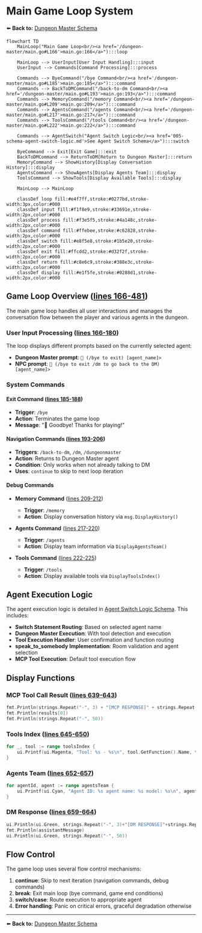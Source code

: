 # Main Game Loop System

⬅️ **Back to:** [Dungeon Master Schema](./002-schema-dungeon-master.md)

```mermaid
flowchart TD
    MainLoop("Main Game Loop<br/><a href='/dungeon-master/main.go#L166'>main.go:166</a>"):::loop

    MainLoop --> UserInput[User Input Handling]:::input
    UserInput --> Commands[Command Processing]:::process

    Commands --> ByeCommand("/bye Command<br/><a href='/dungeon-master/main.go#L185'>main.go:185</a>"):::command
    Commands --> BackToDMCommand("/back-to-dm Command<br/><a href='/dungeon-master/main.go#L193'>main.go:193</a>"):::command
    Commands --> MemoryCommand("/memory Command<br/><a href='/dungeon-master/main.go#L209'>main.go:209</a>"):::command
    Commands --> AgentsCommand("/agents Command<br/><a href='/dungeon-master/main.go#L217'>main.go:217</a>"):::command
    Commands --> ToolsCommand("/tools Command<br/><a href='/dungeon-master/main.go#L222'>main.go:222</a>"):::command

    Commands --> AgentSwitch("Agent Switch Logic<br/><a href='005-schema-agent-switch-logic.md'>See Agent Switch Schema</a>"):::switch

    ByeCommand --> Exit[Exit Game]:::exit
    BackToDMCommand --> ReturnToDM[Return to Dungeon Master]:::return
    MemoryCommand --> ShowHistory[Display Conversation History]:::display
    AgentsCommand --> ShowAgents[Display Agents Team]:::display
    ToolsCommand --> ShowTools[Display Available Tools]:::display

    MainLoop --> MainLoop

    classDef loop fill:#e4f7ff,stroke:#0277bd,stroke-width:3px,color:#000
    classDef input fill:#f1f8e9,stroke:#33691e,stroke-width:2px,color:#000
    classDef process fill:#f3e5f5,stroke:#4a148c,stroke-width:2px,color:#000
    classDef command fill:#ffebee,stroke:#c62828,stroke-width:2px,color:#000
    classDef switch fill:#e8f5e8,stroke:#1b5e20,stroke-width:2px,color:#000
    classDef exit fill:#ffcdd2,stroke:#d32f2f,stroke-width:2px,color:#000
    classDef return fill:#c8e6c9,stroke:#388e3c,stroke-width:2px,color:#000
    classDef display fill:#e1f5fe,stroke:#0288d1,stroke-width:2px,color:#000
```

## Game Loop Overview (<a href="/dungeon-master/main.go#L166-L481">lines 166-481</a>)

The main game loop handles all user interactions and manages the conversation flow between the player and various agents in the dungeon.

### User Input Processing (<a href="/dungeon-master/main.go#L166-L180">lines 166-180</a>)

The loop displays different prompts based on the currently selected agent:
- **Dungeon Master prompt**: `🤖 (/bye to exit) [agent_name]>`
- **NPC prompt**: `🙂 (/bye to exit /dm to go back to the DM) [agent_name]>`

### System Commands

#### Exit Command (<a href="/dungeon-master/main.go#L185-L188">lines 185-188</a>)
- **Trigger**: `/bye`
- **Action**: Terminates the game loop
- **Message**: "👋 Goodbye! Thanks for playing!"

#### Navigation Commands (<a href="/dungeon-master/main.go#L193-L206">lines 193-206</a>)
- **Triggers**: `/back-to-dm`, `/dm`, `/dungeonmaster`
- **Action**: Returns to Dungeon Master agent
- **Condition**: Only works when not already talking to DM
- **Uses**: `continue` to skip to next loop iteration

#### Debug Commands
- **Memory Command** (<a href="/dungeon-master/main.go#L209-L212">lines 209-212</a>)
  - **Trigger**: `/memory`
  - **Action**: Display conversation history via `msg.DisplayHistory()`

- **Agents Command** (<a href="/dungeon-master/main.go#L217-L220">lines 217-220</a>)
  - **Trigger**: `/agents`
  - **Action**: Display team information via `DisplayAgentsTeam()`

- **Tools Command** (<a href="/dungeon-master/main.go#L222-L225">lines 222-225</a>)
  - **Trigger**: `/tools`
  - **Action**: Display available tools via `DisplayToolsIndex()`

## Agent Execution Logic

The agent execution logic is detailed in [Agent Switch Logic Schema](005-schema-agent-switch-logic.md). This includes:

- **Switch Statement Routing**: Based on selected agent name
- **Dungeon Master Execution**: With tool detection and execution
- **Tool Execution Handler**: User confirmation and function routing
- **speak_to_somebody Implementation**: Room validation and agent selection
- **MCP Tool Execution**: Default tool execution flow

## Display Functions

### MCP Tool Call Result (<a href="/dungeon-master/main.go#L639-L643">lines 639-643</a>)
```go
fmt.Println(strings.Repeat("-", 3) + "[MCP RESPONSE]" + strings.Repeat("-", 33))
fmt.Println(results[0])
fmt.Println(strings.Repeat("-", 50))
```

### Tools Index (<a href="/dungeon-master/main.go#L645-L650">lines 645-650</a>)
```go
for _, tool := range toolsIndex {
    ui.Printf(ui.Magenta, "Tool: %s - %s\n", tool.GetFunction().Name, tool.GetFunction().Description)
}
```

### Agents Team (<a href="/dungeon-master/main.go#L652-L657">lines 652-657</a>)
```go
for agentId, agent := range agentsTeam {
    ui.Printf(ui.Cyan, "Agent ID: %s agent name: %s model: %s\n", agentId, agent.GetName(), agent.GetModel())
}
```

### DM Response (<a href="/dungeon-master/main.go#L659-L664">lines 659-664</a>)
```go
ui.Println(ui.Green, strings.Repeat("-", 3)+"[DM RESPONSE]"+strings.Repeat("-", 34))
fmt.Println(assistantMessage)
ui.Println(ui.Green, strings.Repeat("-", 50))
```

## Flow Control

The game loop uses several flow control mechanisms:

1. **continue**: Skip to next iteration (navigation commands, debug commands)
2. **break**: Exit main loop (bye command, game end conditions)
3. **switch/case**: Route execution to appropriate agent
4. **Error handling**: Panic on critical errors, graceful degradation otherwise

---

⬅️ **Back to:** [Dungeon Master Schema](002-schema-dungeon-master.md)